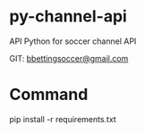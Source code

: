 # py-channel-api
API Python for soccer channel API

GIT: bbettingsoccer@gmail.com

# Command
pip install -r requirements.txt